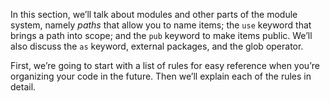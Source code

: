 

In this section, we’ll talk about modules and other parts of the module system, namely _paths_ that allow you to name items; the `use` keyword that brings a path into scope; and the `pub` keyword to make items public. We’ll also discuss the `as` keyword, external packages, and the glob operator.

First, we’re going to start with a list of rules for easy reference when you’re organizing your code in the future. Then we’ll explain each of the rules in detail.
